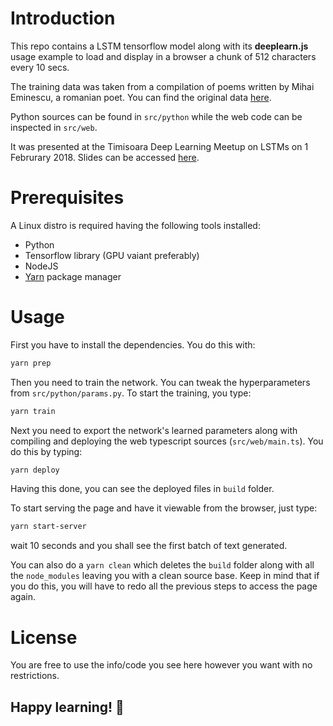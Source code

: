 # Introduction

This repo contains a LSTM tensorflow model along with its **deeplearn.js** usage
example to load and display in a browser a chunk of 512 characters every 10 secs.

The training data was taken from a compilation of poems written by Mihai Eminescu, a
romanian poet. You can find the original data [here](http://www.gutenberg.org/ebooks/35323).

Python sources can be found in `src/python` while the web code can be inspected
in `src/web`.

It was presented at the Timisoara Deep Learning Meetup on LSTMs on 1 Februrary 2018.
Slides can be accessed [here](https://docs.google.com/presentation/d/1NZ52WiS6d5MqC9zPg3D1EXd68L2HCxHTelDPRYEM42c).

# Prerequisites
A Linux distro is required having the following tools installed:
* Python
* Tensorflow library (GPU vaiant preferably)
* NodeJS
* [Yarn]() package manager 

# Usage
First you have to install the dependencies. You do this with:
```bash
yarn prep
```
Then you need to train the network. You can tweak the hyperparameters from
`src/python/params.py`. To start the training, you type:
```bash
yarn train
```
Next you need to export the network's learned parameters along with compiling
and deploying the web typescript sources (`src/web/main.ts`). You do this by
typing:
```bash
yarn deploy
```

Having this done, you can see the deployed files in `build` folder.

To start serving the page and have it viewable from the browser, just type:
```bash
yarn start-server
```

wait 10 seconds and you shall see the first batch of text generated.

You can also do a `yarn clean` which deletes the `build` folder along with all
the `node_modules` leaving you with a clean source base. Keep in mind that if you
do this, you will have to redo all the previous steps to access the page again.

# License
You are free to use the info/code you see here however you want with no restrictions.

## Happy learning! :beer:
